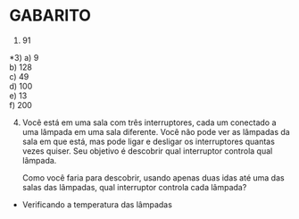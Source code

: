# GABARITO

1) 91

*3) 
    a) 9<br>
    b) 128<br>
    c) 49<br>
    d) 100<br>
    e) 13<br>
    f) 200<br>

4) Você está em uma sala com três interruptores, cada um conectado a uma lâmpada em uma sala diferente. Você não pode ver as lâmpadas da sala em que está, mas pode ligar e desligar os interruptores quantas vezes quiser. Seu objetivo é descobrir qual interruptor controla qual lâmpada.

    Como você faria para descobrir, usando apenas duas idas até uma das salas das lâmpadas, qual interruptor controla cada lâmpada?  

- Verificando a temperatura das lâmpadas 